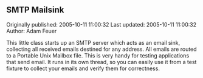## SMTP Mailsink 
Originally published: 2005-10-11 11:00:32 
Last updated: 2005-10-11 11:00:32 
Author: Adam Feuer 
 
This little class starts up an SMTP server which acts as an email sink, collecting all received emails destined for any address. All emails are routed to a Portable Unix Mailbox file. This is very handy for testing applications that send email. It runs in its own thread, so you can easily use it from a test fixture to collect your emails and verify them for correctness.